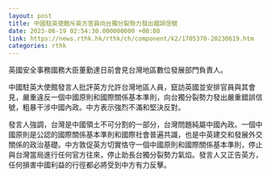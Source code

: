 ```yaml
---
layout: post
title: 中國駐英使館斥英方官員向台獨分裂勢力發出錯誤信號
date: 2023-06-19 02:54:30.000000000 +08:00
link: https://news.rthk.hk/rthk/ch/component/k2/1705370-20230619.htm
categories: rthk
---
```


英國安全事務國務大臣董勤達日前會見台灣地區數位發展部門負責人。

中國駐英大使館發言人批評英方允許台灣地區人員，竄訪英國並安排官員與其會見，嚴重違反一個中國原則和國際關係基本準則，向台獨分裂勢力發出嚴重錯誤信號，粗暴干涉中國內政。中方表示強烈不滿和堅決反對。

發言人強調，台灣是中國領土不可分割的一部分，台灣問題純屬中國內政。一個中國原則是公認的國際關係基本準則和國際社會普遍共識，也是中英建交和發展外交關係的政治基礎。中方敦促英方切實恪守一個中國原則和國際關係基本準則，停止與台灣當局進行任何官方往來，停止助長台獨分裂勢力氣焰。發言人又正告英方，任何損害中國利益的行徑都必將受到中方有力反擊。

